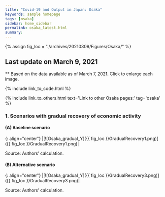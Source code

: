 ```yaml
---
title: "Covid-19 and Output in Japan: Osaka"
keywords: sample homepage
tags: [osaka]
sidebar: home_sidebar
permalink: osaka_latest.html
summary:
---
```


{% assign fig_loc = "./archives/20210309/Figures/Osaka/" %}

## Last update on March 9, 2021
** Based on the data available as of March 7, 2021. Click to enlarge each image.

{% include link_to_code.html %}

{% include link_to_others.html text='Link to other Osaka pages:' tag='osaka' %}


### 1. Scenarios with gradual recovery of economic activity

#### (A) Baseline scenario

{: align="center"}
|[![Osaka_gradual_Y]({{ fig_loc }}GradualRecovery1.png)]({{ fig_loc }}GradualRecovery1.png)|

Source: Authors’ calculation.

#### (B) Alternative scenario

{: align="center"}
|[![Osaka_gradual_Y]({{ fig_loc }}GradualRecovery3.png)]({{ fig_loc }}GradualRecovery3.png)|

Source: Authors’ calculation.
